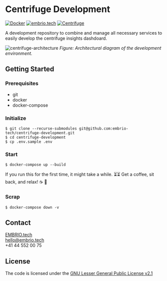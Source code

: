# Centrifuge Development

[![Docker](https://img.shields.io/static/v1?label=shipped+with&message=Docker&color=287cf9)](https://www.docker.com/)
[![embrio.tech](https://img.shields.io/static/v1?label=by&message=EMBRIO.tech&color=24ae5f)](https://embrio.tech)
[![Centrifuge](https://img.shields.io/static/v1?label=for&message=Centrifuge&color=2762ff)](https://centrifuge.io/)

A development repository to combine and manage all necessary services to easily develop the centrifuge insights dashdoard.

![centrifuge-architecture](https://user-images.githubusercontent.com/16650977/162206089-a1fac1d5-948f-41aa-badc-6e36ae08482b.png)
_Figure: Architectural diagram of the development environment._

## Getting Started

### Prerequisites

- git
- docker
- docker-compose

### Initialize

    $ git clone --recurse-submodules git@github.com:embrio-tech/centrifuge-development.git
    $ cd centrifuge-development
    $ cp .env.sample .env

### Start

    $ docker-compose up --build

If you run this for the first time, it might take a while. :hourglass_flowing_sand::hourglass_flowing_sand: Get a coffee, sit back, and relax! :coffee: :palm_tree: 

### Scrap

    $ docker-compose down -v

## Contact

[EMBRIO.tech](https://embrio.tech)  
[hello@embrio.tech](mailto:hello@embrio.tech)  
+41 44 552 00 75

## License

The code is licensed under the [GNU Lesser General Public License v2.1](https://github.com/embrio-tech/centrifuge-insights/blob/main/LICENSE)
